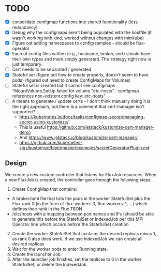 # TODO

- [x] consolidate configmap functions into shared functionality (less redundancy)
- [x] Debug why the configmaps aren't being populated with the hostfile (it wasn't working with kind, worked without changes with minikube)
- [x] Figure out adding namespaces to config/samples - should be flux-operator
- [x] Each of config files written (e.g., hostname, broker, cert) should have their own types and more simply generated. The strategy right now is just temporary.
- [ ] Cert needs to be separated / generated
- [x] Stateful set (figure out how to create properly, doesn't seem to have pods) (figured out need to create ConfigMaps for Volumes)
- [ ] Stateful set is created but it cannot see configmaps "MountVolume.SetUp failed for volume "etc-hosts" : configmap references non-existent config key: etc-hosts"
- [ ] A means to generate / update certs - I don't think manually doing it is the right approach, but there is a comment that cert-manager isn't supported?
  - https://kubernetes.io/docs/tasks/configmap-secret/managing-secret-using-kustomize/
  - This is useful https://github.com/jetstack/kustomize-cert-manager-demo
  - And https://www.jetstack.io/blog/kustomize-cert-manager/
  - https://github.com/kubernetes-sigs/kustomize/blob/master/examples/secretGeneratorPlugin.md
  
## Design

We create a new custom controller that listens for FluxJob resources. When a new FluxJob is created, the controller goes through the following steps:

 1. Create ConfigMap that contains:
   - A broker.toml file that lists the pods in the worker StatefulSet plus the Flux rank 0 (in the form of flux-workers-0, flux-workers-1, ...) which defines their rank in the Flux TBON
   - /etc/hosts with a mapping between pod names and IPs (should be able to generate this before the StatefulSet  or IndexedJob per this MPI Operator line which occurs before the StatefulSet creation
 2. Create the worker StatefulSet that contains the desired replicas minus 1, as rank 0 also does work. If we use IndexedJob  we can create all desired replicas
 3. Wait for the worker pods to enter Running state.
 4. Create the launcher Job.
 5. After the launcher job finishes, set the replicas to 0 in the worker StatefulSet, or delete the IndexedJob 
